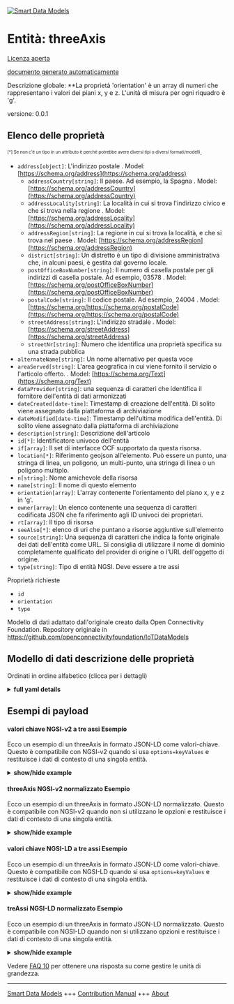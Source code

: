 <!-- 10-Header -->    
[![Smart Data Models](https://smartdatamodels.org/wp-content/uploads/2022/01/SmartDataModels_logo.png "Logo")](https://smartdatamodels.org)    
Entità: threeAxis    
=================<!-- /10-Header -->    
<!-- 15-License -->    
[Licenza aperta](https://github.com/smart-data-models//dataModel.OCF/blob/master/threeAxis/LICENSE.md)    
[documento generato automaticamente](https://docs.google.com/presentation/d/e/2PACX-1vTs-Ng5dIAwkg91oTTUdt8ua7woBXhPnwavZ0FxgR8BsAI_Ek3C5q97Nd94HS8KhP-r_quD4H0fgyt3/pub?start=false&loop=false&delayms=3000#slide=id.gb715ace035_0_60)    
<!-- /15-License -->    
<!-- 20-Description -->    
Descrizione globale: **La proprietà 'orientation' è un array di numeri che rappresentano i valori dei piani x, y e z. L'unità di misura per ogni riquadro è 'g'.    
versione: 0.0.1    
<!-- /20-Description -->    
<!-- 30-PropertiesList -->    
## Elenco delle proprietà    
<sup><sub>[*] Se non c'è un tipo in un attributo è perché potrebbe avere diversi tipi o diversi formati/modelli</sub></sup>.    
- `address[object]`: L'indirizzo postale  . Model: [https://schema.org/address](https://schema.org/address)	- `addressCountry[string]`: Il paese. Ad esempio, la Spagna  . Model: [https://schema.org/addressCountry](https://schema.org/addressCountry)    
	- `addressLocality[string]`: La località in cui si trova l'indirizzo civico e che si trova nella regione  . Model: [https://schema.org/addressLocality](https://schema.org/addressLocality)    
	- `addressRegion[string]`: La regione in cui si trova la località, e che si trova nel paese  . Model: [https://schema.org/addressRegion](https://schema.org/addressRegion)    
	- `district[string]`: Un distretto è un tipo di divisione amministrativa che, in alcuni paesi, è gestita dal governo locale.      
	- `postOfficeBoxNumber[string]`: Il numero di casella postale per gli indirizzi di casella postale. Ad esempio, 03578  . Model: [https://schema.org/postOfficeBoxNumber](https://schema.org/postOfficeBoxNumber)    
	- `postalCode[string]`: Il codice postale. Ad esempio, 24004  . Model: [https://schema.org/https://schema.org/postalCode](https://schema.org/https://schema.org/postalCode)    
	- `streetAddress[string]`: L'indirizzo stradale  . Model: [https://schema.org/streetAddress](https://schema.org/streetAddress)    
	- `streetNr[string]`: Numero che identifica una proprietà specifica su una strada pubblica      
- `alternateName[string]`: Un nome alternativo per questa voce  - `areaServed[string]`: L'area geografica in cui viene fornito il servizio o l'articolo offerto.  . Model: [https://schema.org/Text](https://schema.org/Text)- `dataProvider[string]`: una sequenza di caratteri che identifica il fornitore dell'entità di dati armonizzati  - `dateCreated[date-time]`: Timestamp di creazione dell'entità. Di solito viene assegnato dalla piattaforma di archiviazione  - `dateModified[date-time]`: Timestamp dell'ultima modifica dell'entità. Di solito viene assegnato dalla piattaforma di archiviazione  - `description[string]`: Descrizione dell'articolo  - `id[*]`: Identificatore univoco dell'entità  - `if[array]`: Il set di interfacce OCF supportato da questa risorsa.  - `location[*]`: Riferimento geojson all'elemento. Può essere un punto, una stringa di linea, un poligono, un multi-punto, una stringa di linea o un poligono multiplo.  - `n[string]`: Nome amichevole della risorsa  - `name[string]`: Il nome di questo elemento  - `orientation[array]`: L'array contenente l'orientamento del piano x, y e z in 'g'.  - `owner[array]`: Un elenco contenente una sequenza di caratteri codificata JSON che fa riferimento agli ID univoci dei proprietari.  - `rt[array]`: Il tipo di risorsa  - `seeAlso[*]`: elenco di uri che puntano a risorse aggiuntive sull'elemento  - `source[string]`: Una sequenza di caratteri che indica la fonte originale dei dati dell'entità come URL. Si consiglia di utilizzare il nome di dominio completamente qualificato del provider di origine o l'URL dell'oggetto di origine.  - `type[string]`: Tipo di entità NGSI. Deve essere a tre assi  <!-- /30-PropertiesList -->    
<!-- 35-RequiredProperties -->    
Proprietà richieste    
- `id`  - `orientation`  - `type`  <!-- /35-RequiredProperties -->    
<!-- 40-RequiredProperties -->    
Modello di dati adattato dall'originale creato dalla Open Connectivity Foundation. Repository originale in https://github.com/openconnectivityfoundation/IoTDataModels    
<!-- /40-RequiredProperties -->    
<!-- 50-DataModelHeader -->    
## Modello di dati descrizione delle proprietà    
Ordinati in ordine alfabetico (clicca per i dettagli)    
<!-- /50-DataModelHeader -->    
<!-- 60-ModelYaml -->    
<details><summary><strong>full yaml details</strong></summary>      
```yaml    
threeAxis:      
  description: 'This Resource provides a representation of the measurement from a three-axis sensor.The Property ''orientation'' is an array of numbers representing x-plane, y-plane and z-plane values.The unit of measurement for each pane is ''g''.'      
  properties:      
    address:      
      description: The mailing address      
      properties:      
        addressCountry:      
          description: 'The country. For example, Spain'      
          type: string      
          x-ngsi:      
            model: https://schema.org/addressCountry      
            type: Property      
        addressLocality:      
          description: 'The locality in which the street address is, and which is in the region'      
          type: string      
          x-ngsi:      
            model: https://schema.org/addressLocality      
            type: Property      
        addressRegion:      
          description: 'The region in which the locality is, and which is in the country'      
          type: string      
          x-ngsi:      
            model: https://schema.org/addressRegion      
            type: Property      
        district:      
          description: 'A district is a type of administrative division that, in some countries, is managed by the local government'      
          type: string      
          x-ngsi:      
            type: Property      
        postOfficeBoxNumber:      
          description: 'The post office box number for PO box addresses. For example, 03578'      
          type: string      
          x-ngsi:      
            model: https://schema.org/postOfficeBoxNumber      
            type: Property      
        postalCode:      
          description: 'The postal code. For example, 24004'      
          type: string      
          x-ngsi:      
            model: https://schema.org/https://schema.org/postalCode      
            type: Property      
        streetAddress:      
          description: The street address      
          type: string      
          x-ngsi:      
            model: https://schema.org/streetAddress      
            type: Property      
        streetNr:      
          description: Number identifying a specific property on a public street      
          type: string      
          x-ngsi:      
            type: Property      
      type: object      
      x-ngsi:      
        model: https://schema.org/address      
        type: Property      
    alternateName:      
      description: An alternative name for this item      
      type: string      
      x-ngsi:      
        type: Property      
    areaServed:      
      description: The geographic area where a service or offered item is provided      
      type: string      
      x-ngsi:      
        model: https://schema.org/Text      
        type: Property      
    dataProvider:      
      description: A sequence of characters identifying the provider of the harmonised data entity      
      type: string      
      x-ngsi:      
        type: Property      
    dateCreated:      
      description: Entity creation timestamp. This will usually be allocated by the storage platform      
      format: date-time      
      type: string      
      x-ngsi:      
        type: Property      
    dateModified:      
      description: Timestamp of the last modification of the entity. This will usually be allocated by the storage platform      
      format: date-time      
      type: string      
      x-ngsi:      
        type: Property      
    description:      
      description: A description of this item      
      type: string      
      x-ngsi:      
        type: Property      
    id:      
      anyOf:      
        - description: Identifier format of any NGSI entity      
          maxLength: 256      
          minLength: 1      
          pattern: ^[\w\-\.\{\}\$\+\*\[\]`|~^@!,:\\]+$      
          type: string      
          x-ngsi:      
            type: Property      
        - description: Identifier format of any NGSI entity      
          format: uri      
          type: string      
          x-ngsi:      
            type: Property      
      description: Unique identifier of the entity      
      x-ngsi:      
        type: Property      
    if:      
      description: The OCF Interface set supported by this Resource      
      items:      
        enum:      
          - oic.if.s      
          - oic.if.baseline      
        type: string      
      minItems: 2      
      readOnly: true      
      type: array      
      uniqueItems: true      
      x-ngsi:      
        type: Property      
    location:      
      description: 'Geojson reference to the item. It can be Point, LineString, Polygon, MultiPoint, MultiLineString or MultiPolygon'      
      oneOf:      
        - description: Geojson reference to the item. Point      
          properties:      
            bbox:      
              items:      
                type: number      
              minItems: 4      
              type: array      
            coordinates:      
              items:      
                type: number      
              minItems: 2      
              type: array      
            type:      
              enum:      
                - Point      
              type: string      
          required:      
            - type      
            - coordinates      
          title: GeoJSON Point      
          type: object      
          x-ngsi:      
            type: GeoProperty      
        - description: Geojson reference to the item. LineString      
          properties:      
            bbox:      
              items:      
                type: number      
              minItems: 4      
              type: array      
            coordinates:      
              items:      
                items:      
                  type: number      
                minItems: 2      
                type: array      
              minItems: 2      
              type: array      
            type:      
              enum:      
                - LineString      
              type: string      
          required:      
            - type      
            - coordinates      
          title: GeoJSON LineString      
          type: object      
          x-ngsi:      
            type: GeoProperty      
        - description: Geojson reference to the item. Polygon      
          properties:      
            bbox:      
              items:      
                type: number      
              minItems: 4      
              type: array      
            coordinates:      
              items:      
                items:      
                  items:      
                    type: number      
                  minItems: 2      
                  type: array      
                minItems: 4      
                type: array      
              type: array      
            type:      
              enum:      
                - Polygon      
              type: string      
          required:      
            - type      
            - coordinates      
          title: GeoJSON Polygon      
          type: object      
          x-ngsi:      
            type: GeoProperty      
        - description: Geojson reference to the item. MultiPoint      
          properties:      
            bbox:      
              items:      
                type: number      
              minItems: 4      
              type: array      
            coordinates:      
              items:      
                items:      
                  type: number      
                minItems: 2      
                type: array      
              type: array      
            type:      
              enum:      
                - MultiPoint      
              type: string      
          required:      
            - type      
            - coordinates      
          title: GeoJSON MultiPoint      
          type: object      
          x-ngsi:      
            type: GeoProperty      
        - description: Geojson reference to the item. MultiLineString      
          properties:      
            bbox:      
              items:      
                type: number      
              minItems: 4      
              type: array      
            coordinates:      
              items:      
                items:      
                  items:      
                    type: number      
                  minItems: 2      
                  type: array      
                minItems: 2      
                type: array      
              type: array      
            type:      
              enum:      
                - MultiLineString      
              type: string      
          required:      
            - type      
            - coordinates      
          title: GeoJSON MultiLineString      
          type: object      
          x-ngsi:      
            type: GeoProperty      
        - description: Geojson reference to the item. MultiLineString      
          properties:      
            bbox:      
              items:      
                type: number      
              minItems: 4      
              type: array      
            coordinates:      
              items:      
                items:      
                  items:      
                    items:      
                      type: number      
                    minItems: 2      
                    type: array      
                  minItems: 4      
                  type: array      
                type: array      
              type: array      
            type:      
              enum:      
                - MultiPolygon      
              type: string      
          required:      
            - type      
            - coordinates      
          title: GeoJSON MultiPolygon      
          type: object      
          x-ngsi:      
            type: GeoProperty      
      x-ngsi:      
        type: GeoProperty      
    n:      
      description: Friendly name of the Resource      
      maxLength: 64      
      readOnly: true      
      type: string      
      x-ngsi:      
        type: Property      
    name:      
      description: The name of this item      
      type: string      
      x-ngsi:      
        type: Property      
    orientation:      
      description: 'The array containing x-plane, y-plane and z-plane orientation in ''g'''      
      items:      
        type: number      
      maxItems: 3      
      minItems: 3      
      readOnly: true      
      type: array      
      x-ngsi:      
        type: Property      
    owner:      
      description: A List containing a JSON encoded sequence of characters referencing the unique Ids of the owner(s)      
      items:      
        anyOf:      
          - description: Identifier format of any NGSI entity      
            maxLength: 256      
            minLength: 1      
            pattern: ^[\w\-\.\{\}\$\+\*\[\]`|~^@!,:\\]+$      
            type: string      
            x-ngsi:      
              type: Property      
          - description: Identifier format of any NGSI entity      
            format: uri      
            type: string      
            x-ngsi:      
              type: Property      
        description: Unique identifier of the entity      
        x-ngsi:      
          type: Property      
      type: array      
      x-ngsi:      
        type: Property      
    rt:      
      description: The Resource Type      
      items:      
        enum:      
          - oic.r.sensor.threeaxis      
        maxLength: 64      
        type: string      
      minItems: 1      
      readOnly: true      
      type: array      
      uniqueItems: true      
      x-ngsi:      
        type: Property      
    seeAlso:      
      description: list of uri pointing to additional resources about the item      
      oneOf:      
        - items:      
            format: uri      
            type: string      
          minItems: 1      
          type: array      
        - format: uri      
          type: string      
      x-ngsi:      
        type: Property      
    source:      
      description: 'A sequence of characters giving the original source of the entity data as a URL. Recommended to be the fully qualified domain name of the source provider, or the URL to the source object'      
      type: string      
      x-ngsi:      
        type: Property      
    type:      
      description: NGSI entity type. It has to be threeAxis      
      enum:      
        - threeAxis      
      type: string      
      x-ngsi:      
        type: Property      
  required:      
    - orientation      
    - id      
    - type      
  type: object      
  x-derived-from: https://raw.githubusercontent.com/openconnectivityfoundation/IoTDataModels/master/ThreeAxisResURI.swagger.json      
  x-disclaimer: 'Redistribution and use in source and binary forms, with or without modification, are permitted  provided that the license conditions are met. Copyleft (c) 2022 Contributors to Smart Data Models Program'      
  x-license-url: https://github.com/smart-data-models/dataModel.OCF/blob/master/threeAxis/LICENSE.md      
  x-model-schema: https://smart-data-models.github.io/dataModel.OCF/threeAxis/schema.json      
  x-model-tags: OCF      
  x-version: 0.0.1      
```    
</details>      
<!-- /60-ModelYaml -->    
<!-- 70-MiddleNotes -->    
<!-- /70-MiddleNotes -->    
<!-- 80-Examples -->    
## Esempi di payload    
#### valori chiave NGSI-v2 a tre assi Esempio    
Ecco un esempio di un threeAxis in formato JSON-LD come valori-chiave. Questo è compatibile con NGSI-v2 quando si usa `options=keyValues` e restituisce i dati di contesto di una singola entità.    
<details><summary><strong>show/hide example</strong></summary>      
```json  
{  
  "id": "urn:ngsi-ld:threeAxis:id:QZPT:75196263",  
  "dateCreated": "1983-10-24T19:51:05Z",  
  "dateModified": "2004-08-04T06:17:20Z",  
  "source": "Course debate he decade yeah not. Themselves remain much food way drop. Easy couple person ",  
  "name": "Network Mr soon thousand figure town. Stuff explain evidence but picture site wear force. Experience enough nation star.",  
  "alternateName": "Always with magazine safe assume. Identify top more. Might describe leader current stre",  
  "description": "Past analysis stock. Form top them choice day.",  
  "dataProvider": "Left project type air interview. Physical spend measure friend.",  
  "owner": [  
    "urn:ngsi-ld:threeAxis:items:CTYU:51884285",  
    "urn:ngsi-ld:threeAxis:items:OSFS:08678990"  
  ],  
  "seeAlso": [  
    "urn:ngsi-ld:threeAxis:items:XJKL:03106181"  
  ],  
  "location": {  
    "type": "Point",  
    "coordinates": [  
      -42.3517035,  
      6.360951  
    ]  
  },  
  "address": {  
    "streetAddress": "Central blood budget. Give fly stage expect minute these sister.",  
    "addressLocality": "Big commercial to act full across cost. Player bank will set. The see protect can argue maintain.",  
    "addressRegion": "Performance perform just. Next evening increase sort instead project even certain.",  
    "addressCountry": "Issue feel without bed yes travel head impact. On student result which. Design strong kin",  
    "postalCode": "If big bar challenge hear. Economic expect production month in board.",  
    "postOfficeBoxNumber": "Job control su",  
    "streetNr": "Chance might seem ",  
    "district": "Care center kid quality fact shake its."  
  },  
  "areaServed": "Article few pattern stand agree mean beyond. Meeting rate her where. Resp",  
  "rt": [  
    "oic.r.sensor.threeaxis"  
  ],  
  "orientation": [  
    965.7,  
    13.4,  
    82.1  
  ],  
  "n": "Build force community group total trip ready. ",  
  "if": [  
    "oic.if.s",  
    "oic.if.baseline"  
  ],  
  "type": "threeAxis"  
}  
```  
</details>    
#### threeAxis NGSI-v2 normalizzato Esempio    
Ecco un esempio di un threeAxis in formato JSON-LD normalizzato. Questo è compatibile con NGSI-v2 quando non si utilizzano le opzioni e restituisce i dati di contesto di una singola entità.    
<details><summary><strong>show/hide example</strong></summary>      
```json  
{  
  "id": "urn:ngsi-ld:threeAxis:id:QZPT:75196263",  
  "dateCreated": {  
    "type": "DateTime",  
    "value": "1983-10-24T19:51:05Z"  
  },  
  "dateModified": {  
    "type": "DateTime",  
    "value": "2004-08-04T06:17:20Z"  
  },  
  "source": {  
    "type": "Text",  
    "value": "Course debate he decade yeah not. Themselves remain much food way drop. Easy couple person "  
  },  
  "name": {  
    "type": "Text",  
    "value": "Network Mr soon thousand figure town. Stuff explain evidence but picture site wear force. Experience enough nation star."  
  },  
  "alternateName": {  
    "type": "Text",  
    "value": "Always with magazine safe assume. Identify top more. Might describe leader current stre"  
  },  
  "description": {  
    "type": "Text",  
    "value": "Past analysis stock. Form top them choice day."  
  },  
  "dataProvider": {  
    "type": "Text",  
    "value": "Left project type air interview. Physical spend measure friend."  
  },  
  "owner": {  
    "type": "StructuredValue",  
    "value": [  
      "urn:ngsi-ld:threeAxis:items:CTYU:51884285",  
      "urn:ngsi-ld:threeAxis:items:OSFS:08678990"  
    ]  
  },  
  "seeAlso": {  
    "type": "StructuredValue",  
    "value": [  
      "urn:ngsi-ld:threeAxis:items:XJKL:03106181"  
    ]  
  },  
  "location": {  
    "type": "geo:json",  
    "value": {  
      "type": "Point",  
      "coordinates": [  
        -42.3517035,  
        6.360951  
      ]  
    }  
  },  
  "address": {  
    "type": "StructuredValue",  
    "value": {  
      "streetAddress": "Central blood budget. Give fly stage expect minute these sister.",  
      "addressLocality": "Big commercial to act full across cost. Player bank will set. The see protect can argue maintain.",  
      "addressRegion": "Performance perform just. Next evening increase sort instead project even certain.",  
      "addressCountry": "Issue feel without bed yes travel head impact. On student result which. Design strong kin",  
      "postalCode": "If big bar challenge hear. Economic expect production month in board.",  
      "postOfficeBoxNumber": "Job control su",  
      "streetNr": "Chance might seem ",  
      "district": "Care center kid quality fact shake its."  
    }  
  },  
  "areaServed": {  
    "type": "Text",  
    "value": "Article few pattern stand agree mean beyond. Meeting rate her where. Resp"  
  },  
  "rt": {  
    "type": "StructuredValue",  
    "value": [  
      "oic.r.sensor.threeaxis"  
    ]  
  },  
  "orientation": {  
    "type": "StructuredValue",  
    "value": [  
      965.7,  
      13.4,  
      82.1  
    ]  
  },  
  "n": {  
    "type": "Text",  
    "value": "Build force community group total trip ready. "  
  },  
  "if": {  
    "type": "StructuredValue",  
    "value": [  
      "oic.if.s",  
      "oic.if.baseline"  
    ]  
  },  
  "type": "threeAxis"  
}  
```  
</details>    
#### valori chiave NGSI-LD a tre assi Esempio    
Ecco un esempio di un threeAxis in formato JSON-LD come valori-chiave. Questo è compatibile con NGSI-LD quando si usa `options=keyValues` e restituisce i dati di contesto di una singola entità.    
<details><summary><strong>show/hide example</strong></summary>      
```json  
{  
  "id": "urn:ngsi-ld:threeAxis:id:QZPT:75196263",  
  "dateCreated": "1983-10-24T19:51:05Z",  
  "dateModified": "2004-08-04T06:17:20Z",  
  "source": "Course debate he decade yeah not. Themselves remain much food way drop. Easy couple person ",  
  "name": "Network Mr soon thousand figure town. Stuff explain evidence but picture site wear force. Experience enough nation star.",  
  "alternateName": "Always with magazine safe assume. Identify top more. Might describe leader current stre",  
  "description": "Past analysis stock. Form top them choice day.",  
  "dataProvider": "Left project type air interview. Physical spend measure friend.",  
  "owner": [  
    "urn:ngsi-ld:threeAxis:items:CTYU:51884285",  
    "urn:ngsi-ld:threeAxis:items:OSFS:08678990"  
  ],  
  "seeAlso": [  
    "urn:ngsi-ld:threeAxis:items:XJKL:03106181"  
  ],  
  "location": {  
    "type": "Point",  
    "coordinates": [  
      -42.3517035,  
      6.360951  
    ]  
  },  
  "address": {  
    "streetAddress": "Central blood budget. Give fly stage expect minute these sister.",  
    "addressLocality": "Big commercial to act full across cost. Player bank will set. The see protect can argue maintain.",  
    "addressRegion": "Performance perform just. Next evening increase sort instead project even certain.",  
    "addressCountry": "Issue feel without bed yes travel head impact. On student result which. Design strong kin",  
    "postalCode": "If big bar challenge hear. Economic expect production month in board.",  
    "postOfficeBoxNumber": "Job control su",  
    "streetNr": "Chance might seem ",  
    "district": "Care center kid quality fact shake its."  
  },  
  "areaServed": "Article few pattern stand agree mean beyond. Meeting rate her where. Resp",  
  "rt": [  
    "oic.r.sensor.threeaxis"  
  ],  
  "orientation": [  
    965.7,  
    13.4,  
    82.1  
  ],  
  "n": "Build force community group total trip ready. ",  
  "if": [  
    "oic.if.s",  
    "oic.if.baseline"  
  ],  
  "type": "threeAxis",  
  "@context": [  
    "https://smartdatamodels.org/context.jsonld"  
  ]  
}  
```  
</details>    
#### treAssi NGSI-LD normalizzato Esempio    
Ecco un esempio di un threeAxis in formato JSON-LD normalizzato. Questo è compatibile con NGSI-LD quando non si utilizzano opzioni e restituisce i dati di contesto di una singola entità.    
<details><summary><strong>show/hide example</strong></summary>      
```json  
{  
    "id": "urn:ngsi-ld:threeAxis:id:QZPT:75196263",  
    "dateCreated": {  
        "type": "Property",  
        "value": {  
            "@type": "DateTime",  
            "@value": "1983-10-24T19:51:05Z"  
        }  
    },  
    "dateModified": {  
        "type": "Property",  
        "value": {  
            "@type": "DateTime",  
            "@value": "2004-08-04T06:17:20Z"  
        }  
    },  
    "source": {  
        "type": "Property",  
        "value": "Course debate he decade yeah not. Themselves remain much food way drop. Easy couple person "  
    },  
    "name": {  
        "type": "Property",  
        "value": "Network Mr soon thousand figure town. Stuff explain evidence but picture site wear force. Experience enough nation star."  
    },  
    "alternateName": {  
        "type": "Property",  
        "value": "Always with magazine safe assume. Identify top more. Might describe leader current stre"  
    },  
    "description": {  
        "type": "Property",  
        "value": "Past analysis stock. Form top them choice day."  
    },  
    "dataProvider": {  
        "type": "Property",  
        "value": "Left project type air interview. Physical spend measure friend."  
    },  
    "owner": {  
        "type": "Property",  
        "value": [  
            "urn:ngsi-ld:threeAxis:items:CTYU:51884285",  
            "urn:ngsi-ld:threeAxis:items:OSFS:08678990"  
        ]  
    },  
    "seeAlso": {  
        "type": "Property",  
        "value": [  
            "urn:ngsi-ld:threeAxis:items:XJKL:03106181"  
        ]  
    },  
    "location": {  
        "type": "GeoProperty",  
        "value": {  
            "type": "Point",  
            "coordinates": [  
                -42.3517035,  
                6.360951  
            ]  
        }  
    },  
    "address": {  
        "type": "Property",  
        "value": {  
            "streetAddress": "Central blood budget. Give fly stage expect minute these sister.",  
            "addressLocality": "Big commercial to act full across cost. Player bank will set. The see protect can argue maintain.",  
            "addressRegion": "Performance perform just. Next evening increase sort instead project even certain.",  
            "addressCountry": "Issue feel without bed yes travel head impact. On student result which. Design strong kin",  
            "postalCode": "If big bar challenge hear. Economic expect production month in board.",  
            "postOfficeBoxNumber": "Job control su",  
            "streetNr": "Chance might seem ",  
            "district": "Care center kid quality fact shake its."  
        }  
    },  
    "areaServed": {  
        "type": "Property",  
        "value": "Article few pattern stand agree mean beyond. Meeting rate her where. Resp"  
    },  
    "rt": {  
        "type": "Property",  
        "value": [  
            "oic.r.sensor.threeaxis"  
        ]  
    },  
    "orientation": {  
        "type": "Property",  
        "value": [  
            965.7,  
            13.4,  
            82.1  
        ]  
    },  
    "n": {  
        "type": "Property",  
        "value": "Build force community group total trip ready. "  
    },  
    "if": {  
        "type": "Property",  
        "value": [  
            "oic.if.s",  
            "oic.if.baseline"  
        ]  
    },  
    "type": "threeAxis",  
    "@context": [  
        "https://smartdatamodels.org/context.jsonld"  
    ]  
}  
```  
</details><!-- /80-Examples -->    
<!-- 90-FooterNotes -->    
<!-- /90-FooterNotes -->    
<!-- 95-Units -->    
Vedere [FAQ 10](https://smartdatamodels.org/index.php/faqs/) per ottenere una risposta su come gestire le unità di grandezza.    
<!-- /95-Units -->    
<!-- 97-LastFooter -->    
---    
[Smart Data Models](https://smartdatamodels.org) +++ [Contribution Manual](https://bit.ly/contribution_manual) +++ [About](https://bit.ly/Introduction_SDM)<!-- /97-LastFooter -->    
